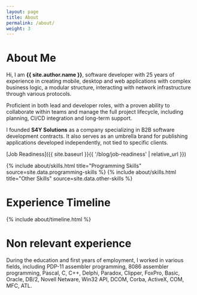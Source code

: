 ```yaml
---
layout: page
title: About
permalink: /about/
weight: 3
---
```


# **About Me**

Hi, I am **{{ site.author.name }}**, software developer with 25 years of experience in
creating mobile, desktop and web applications with complex business logic, a modular structure,
interacting with network infrastructure through various protocols.

Proficient in both lead and developer roles, with a proven ability to collaborate within teams and
manage the full project lifecycle, including planning, CI/CD integration and long-term support.

I founded **S4Y Solutions** as a company specializing in B2B software development contracts. It also
serves as an umbrella brand for publishing applications developed independently, not tied to
specific clients.

[Job Readiness]({{ site.baseurl }}{{ '/blog/job-readiness' | relative_url }})

<div class="row">
{% include about/skills.html title="Programming Skills" source=site.data.programming-skills %}
{% include about/skills.html title="Other Skills" source=site.data.other-skills %}
</div>

# Experience Timeline
<div class="row">
{% include about/timeline.html %}
</div>

# Non relevant experience

During the education and first years of employment, I worked in various fields, including
PDP-11 assembler programming, 8086 assembler programming, Pascal, C, C++, Delphi, Paradox, Clipper,
FoxPro, Basic, Oracle, DB/2, Novell Netware, Win32 API, DCOM, Corba, ActiveX, COM, MFC, ATL.


